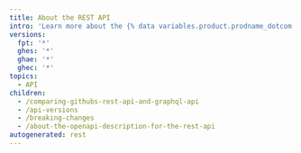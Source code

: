 ```yaml
---
title: About the REST API
intro: 'Learn more about the {% data variables.product.prodname_dotcom %} REST API and what you can do with it.'
versions:
  fpt: '*'
  ghes: '*'
  ghae: '*'
  ghec: '*'
topics:
  - API
children:
  - /comparing-githubs-rest-api-and-graphql-api
  - /api-versions
  - /breaking-changes
  - /about-the-openapi-description-for-the-rest-api
autogenerated: rest
---
```


<!-- Content after this section is automatically generated -->
